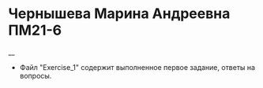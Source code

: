 # Чернышева Марина Андреевна ПМ21-6
__
+ Файл "Exercise_1" содержит выполненное первое задание, ответы на вопросы.
